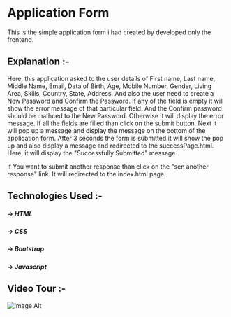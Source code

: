 # Application Form
This is the simple application form i had created by developed only the frontend.


## Explanation :-

Here, this application asked to the user details of First name, Last name, Middle Name, Email, Data of Birth, Age, Mobile Number, Gender, Living Area, Skills, Country, State, Address.
And also the user need to create a New Password and Confirm the Password. If any of the field is empty it will show the error message of that particular field. And the Confirm password should be mathced to the New Password. Otherwise it will display the error message.
If all the fields are filled than click on the submit button. Next it will pop up a message and display the message on the bottom of the application form. After 3 seconds the form is submitted it will show the pop up and also display a message and redirected to the successPage.html. Here, it will display the "Successfully Submitted" message.

if You want to submit another response than click on the "sen another response" link. It will redirected to the index.html page.


## Technologies Used :-
##### -> HTML
##### -> CSS
##### -> Bootstrap
##### -> Javascript

## Video Tour :-

 ![Image Alt]([image_url](https://github.com/RajkumarBalimidi/Application-Form/blob/24dc7bd88681a2aecc06e3b6ba191d19db1a51de/Screen%20Recording%202024-12-26%20123243.mp4))
